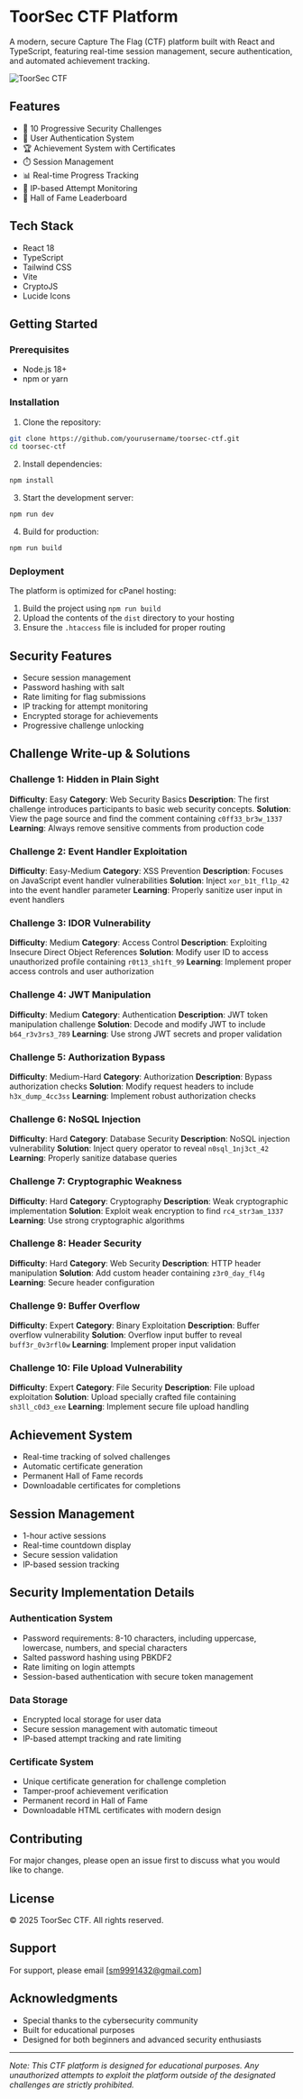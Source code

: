 # ToorSec CTF Platform

A modern, secure Capture The Flag (CTF) platform built with React and TypeScript, featuring real-time session management, secure authentication, and automated achievement tracking.

![ToorSec CTF](https://images.unsplash.com/photo-1526374965328-7f61d4dc18c5?auto=format&fit=crop&q=80&w=1200)

## Features

- 🔐 10 Progressive Security Challenges
- 👥 User Authentication System
- 🏆 Achievement System with Certificates
- ⏱️ Session Management
- 📊 Real-time Progress Tracking
- 🎯 IP-based Attempt Monitoring
- 🏅 Hall of Fame Leaderboard

## Tech Stack

- React 18
- TypeScript
- Tailwind CSS
- Vite
- CryptoJS
- Lucide Icons

## Getting Started

### Prerequisites

- Node.js 18+
- npm or yarn

### Installation

1. Clone the repository:
```bash
git clone https://github.com/yourusername/toorsec-ctf.git
cd toorsec-ctf
```

2. Install dependencies:
```bash
npm install
```

3. Start the development server:
```bash
npm run dev
```

4. Build for production:
```bash
npm run build
```

### Deployment

The platform is optimized for cPanel hosting:

1. Build the project using `npm run build`
2. Upload the contents of the `dist` directory to your hosting
3. Ensure the `.htaccess` file is included for proper routing

## Security Features

- Secure session management
- Password hashing with salt
- Rate limiting for flag submissions
- IP tracking for attempt monitoring
- Encrypted storage for achievements
- Progressive challenge unlocking

## Challenge Write-up & Solutions

### Challenge 1: Hidden in Plain Sight
**Difficulty**: Easy
**Category**: Web Security Basics
**Description**: The first challenge introduces participants to basic web security concepts.
**Solution**: View the page source and find the comment containing `c0ff33_br3w_1337`
**Learning**: Always remove sensitive comments from production code

### Challenge 2: Event Handler Exploitation
**Difficulty**: Easy-Medium
**Category**: XSS Prevention
**Description**: Focuses on JavaScript event handler vulnerabilities
**Solution**: Inject `xor_b1t_fl1p_42` into the event handler parameter
**Learning**: Properly sanitize user input in event handlers

### Challenge 3: IDOR Vulnerability
**Difficulty**: Medium
**Category**: Access Control
**Description**: Exploiting Insecure Direct Object References
**Solution**: Modify user ID to access unauthorized profile containing `r0t13_sh1ft_99`
**Learning**: Implement proper access controls and user authorization

### Challenge 4: JWT Manipulation
**Difficulty**: Medium
**Category**: Authentication
**Description**: JWT token manipulation challenge
**Solution**: Decode and modify JWT to include `b64_r3v3rs3_789`
**Learning**: Use strong JWT secrets and proper validation

### Challenge 5: Authorization Bypass
**Difficulty**: Medium-Hard
**Category**: Authorization
**Description**: Bypass authorization checks
**Solution**: Modify request headers to include `h3x_dump_4cc3ss`
**Learning**: Implement robust authorization checks

### Challenge 6: NoSQL Injection
**Difficulty**: Hard
**Category**: Database Security
**Description**: NoSQL injection vulnerability
**Solution**: Inject query operator to reveal `n0sql_1nj3ct_42`
**Learning**: Properly sanitize database queries

### Challenge 7: Cryptographic Weakness
**Difficulty**: Hard
**Category**: Cryptography
**Description**: Weak cryptographic implementation
**Solution**: Exploit weak encryption to find `rc4_str3am_1337`
**Learning**: Use strong cryptographic algorithms

### Challenge 8: Header Security
**Difficulty**: Hard
**Category**: Web Security
**Description**: HTTP header manipulation
**Solution**: Add custom header containing `z3r0_day_fl4g`
**Learning**: Secure header configuration

### Challenge 9: Buffer Overflow
**Difficulty**: Expert
**Category**: Binary Exploitation
**Description**: Buffer overflow vulnerability
**Solution**: Overflow input buffer to reveal `buff3r_0v3rfl0w`
**Learning**: Implement proper input validation

### Challenge 10: File Upload Vulnerability
**Difficulty**: Expert
**Category**: File Security
**Description**: File upload exploitation
**Solution**: Upload specially crafted file containing `sh3ll_c0d3_exe`
**Learning**: Implement secure file upload handling

## Achievement System

- Real-time tracking of solved challenges
- Automatic certificate generation
- Permanent Hall of Fame records
- Downloadable certificates for completions

## Session Management

- 1-hour active sessions
- Real-time countdown display
- Secure session validation
- IP-based session tracking

## Security Implementation Details

### Authentication System
- Password requirements: 8-10 characters, including uppercase, lowercase, numbers, and special characters
- Salted password hashing using PBKDF2
- Rate limiting on login attempts
- Session-based authentication with secure token management

### Data Storage
- Encrypted local storage for user data
- Secure session management with automatic timeout
- IP-based attempt tracking and rate limiting

### Certificate System
- Unique certificate generation for challenge completion
- Tamper-proof achievement verification
- Permanent record in Hall of Fame
- Downloadable HTML certificates with modern design

## Contributing

For major changes, please open an issue first to discuss what you would like to change.

## License

© 2025 ToorSec CTF. All rights reserved.

## Support

For support, please email [sm9991432@gmail.com]

## Acknowledgments

- Special thanks to the cybersecurity community
- Built for educational purposes
- Designed for both beginners and advanced security enthusiasts

---
*Note: This CTF platform is designed for educational purposes. Any unauthorized attempts to exploit the platform outside of the designated challenges are strictly prohibited.*
